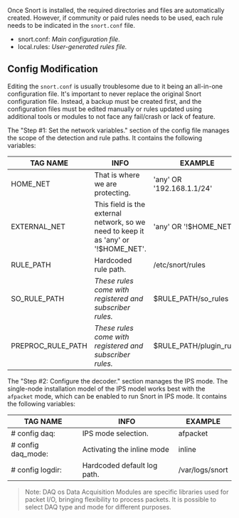 Once Snort is installed, the required directories and files are automatically created. However, if community or paid rules needs to be used, each rule needs to be indicated in the `snort.conf` file.

- snort.conf: _Main configuration file._
- local.rules: _User-generated rules file._
## Config Modification
Editing the `snort.conf` is usually troublesome due to it being an all-in-one configuration file. It's important to never replace the original Snort configuration file. Instead, a backup must be created first, and the configuration files must be edited manually or rules updated using additional tools or modules to not face any fail/crash or lack of feature.

The "Step #1: Set the network variables." section of the config file manages the scope of the detection and rule paths. It contains the following variables:

| **TAG NAME**      | **INFO**                                                                            | **EXAMPLE**               |
| ----------------- | ----------------------------------------------------------------------------------- | ------------------------- |
| HOME_NET          | That is where we are protecting.                                                    | 'any' OR '192.168.1.1/24' |
| EXTERNAL_NET      | This field is the external network, so we need to keep it as 'any' or '!$HOME_NET'. | 'any' OR '!$HOME_NET'     |
| RULE_PATH         | Hardcoded rule path.                                                                | /etc/snort/rules          |
| SO_RULE_PATH      | _These rules come with registered and subscriber rules._                            | $RULE_PATH/so_rules       |
| PREPROC_RULE_PATH | _These rules come with registered and subscriber rules._                            | $RULE_PATH/plugin_rules   |
The "Step #2: Configure the decoder." section manages the IPS mode. The single-node installation model of the IPS model works best with the `afpacket` mode, which can be enabled to run Snort in IPS mode. It contains the following variables:


| **TAG NAME**       | **INFO**                    | **EXAMPLE**     |
| ------------------ | --------------------------- | --------------- |
| # config daq:      | IPS mode selection.         | afpacket        |
| # config daq_mode: | Activating the inline mode  | inline          |
| # config logdir:   | Hardcoded default log path. | /var/logs/snort |
> Note: DAQ os Data Acquisition Modules are specific libraries used for packet I/O, bringing flexibility to process packets. It is possible to select DAQ type and mode for different purposes.